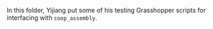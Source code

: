 In this folder, Yijiang put some of his testing Grasshopper scripts for interfacing with `coop_assembly`.